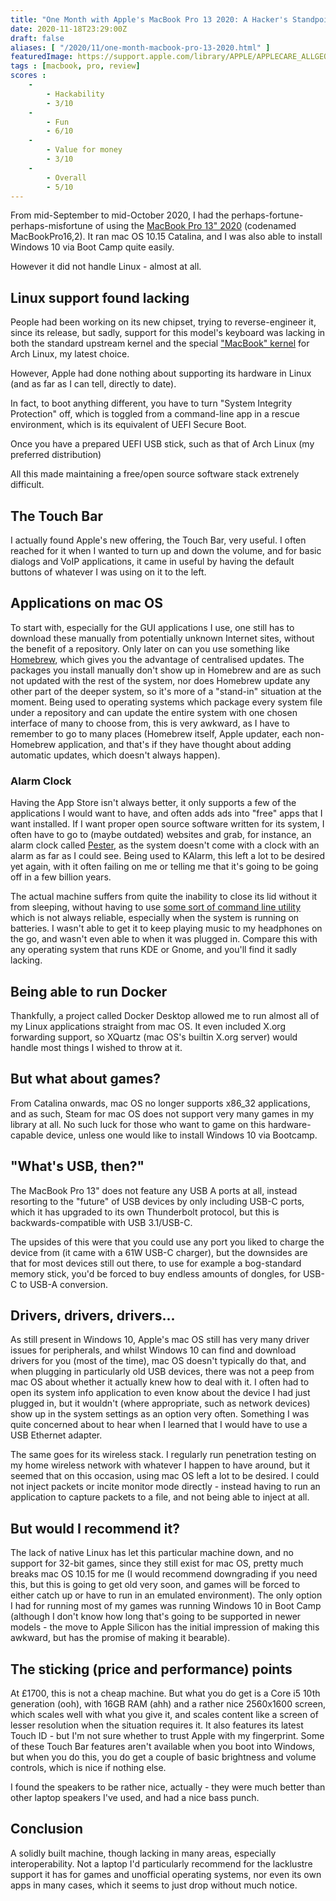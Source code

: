 ```yaml
---
title: "One Month with Apple's MacBook Pro 13 2020: A Hacker's Standpoint"
date: 2020-11-18T23:29:00Z
draft: false
aliases: [ "/2020/11/one-month-macbook-pro-13-2020.html" ]
featuredImage: https://support.apple.com/library/APPLE/APPLECARE_ALLGEOS/SP818/sp818-mbp13touch-space-select-202005.png
tags : [macbook, pro, review]
scores :
    -
        - Hackability
        - 3/10
    -
        - Fun
        - 6/10
    -
        - Value for money
        - 3/10
    -
        - Overall
        - 5/10
---
```


From mid-September to mid-October 2020, I had the perhaps-fortune-perhaps-misfortune of using the [MacBook Pro 13" 2020](https://support.apple.com/kb/SP819?locale=en_GB) (codenamed MacBookPro16,2).
It ran mac OS 10.15 Catalina, and I was also able to install Windows 10 via Boot Camp quite easily.

However it did not handle Linux - almost at all.

## Linux support found lacking

People had been working on its new chipset, trying to reverse-engineer it, since its release, but sadly, support for this model's keyboard was lacking in both the standard upstream kernel and the special ["MacBook" kernel](https://aur.archlinux.org/packages/linux-macbook/) for Arch Linux, my latest choice.

However, Apple had done nothing about supporting its hardware in Linux (and as far as I can tell, directly to date).

In fact, to boot anything different, you have to turn "System Integrity Protection" off, which is toggled from a command-line app in a rescue environment, which is its equivalent of UEFI Secure Boot.

Once you have a prepared UEFI USB stick, such as that of Arch Linux (my preferred distribution)

All this made maintaining a free/open source software stack extrenely difficult.

## The Touch Bar

I actually found Apple's new offering, the Touch Bar, very useful. I often reached for it when I wanted to turn up and down the volume, and for basic dialogs and VoIP applications, it came in useful by having the default buttons of whatever I was using on it to the left.

## Applications on mac OS

To start with, especially for the GUI applications I use, one still has to download these manually from potentially unknown Internet sites, without the benefit of a repository. Only later on can you use something like [Homebrew](https://brew.sh/), which gives you the advantage of centralised updates. The packages you install manually don't show up in Homebrew and are as such not updated with the rest of the system, nor does Homebrew update any other part of the deeper system, so it's more of a "stand-in" situation at the moment. Being used to operating systems which package every system file under a repository and can update the entire system with one chosen interface of many to choose from, this is very awkward, as I have to remember to go to many places (Homebrew itself, Apple updater, each non-Homebrew application, and that's if they have thought about adding automatic updates, which doesn't always happen).

### Alarm Clock

Having the App Store isn't always better, it only supports a few of the applications I would want to have, and often adds ads into "free" apps that I want installed. If I want proper open source software written for its system, I often have to go to (maybe outdated) websites and grab, for instance, an alarm clock called [Pester](https://sabi.net/nriley/software/), as the system doesn't come with a clock with an alarm as far as I could see. Being used to KAlarm, this left a lot to be desired yet again, with it often failing on me or telling me that it's going to be going off in a few billion years.

The actual machine suffers from quite the inability to close its lid without it from sleeping, without having to use [some sort of command line utility](https://computers.tutsplus.com/tutorials/quick-tip-how-to-stop-your-mac-from-sleeping-using-the-command-line--mac-50905) which is not always reliable, especially when the system is running on batteries. I wasn't able to get it to keep playing music to my headphones on the go, and wasn't even able to when it was plugged in. Compare this with any operating system that runs KDE or Gnome, and you'll find it sadly lacking.

## Being able to run Docker

Thankfully, a project called Docker Desktop allowed me to run almost all of my Linux applications straight from mac OS. It even included X.org forwarding support, so XQuartz (mac OS's builtin X.org server) would handle most things I wished to throw at it.

## But what about games?

From Catalina onwards, mac OS no longer supports x86_32 applications, and as such, Steam for mac OS does not support very many games in my library at all. No such luck for those who want to game on this hardware-capable device, unless one would like to install Windows 10 via Bootcamp.

## "What's USB, then?"

The MacBook Pro 13" does not feature any USB A ports at all, instead resorting to the "future" of USB devices by only including USB-C ports, which it has upgraded to its own Thunderbolt protocol, but this is backwards-compatible with USB 3.1/USB-C.

The upsides of this were that you could use any port you liked to charge the device from (it came with a 61W USB-C charger), but the downsides are that for most devices still out there, to use for example a bog-standard memory stick, you'd be forced to buy endless amounts of dongles, for USB-C to USB-A conversion.

## Drivers, drivers, drivers...

As still present in Windows 10, Apple's mac OS still has very many driver issues for peripherals, and whilst Windows 10 can find and download drivers for you (most of the time), mac OS doesn't typically do that, and when plugging in particularly old USB devices, there was not a peep from mac OS about whether it actually knew how to deal with it. I often had to open its system info application to even know about the device I had just plugged in, but it wouldn't (where appropriate, such as network devices) show up in the system settings as an option very often. Something I was quite concerned about to hear when I learned that I would have to use a USB Ethernet adapter.

The same goes for its wireless stack. I regularly run penetration testing on my home wireless network with whatever I happen to have around, but it seemed that on this occasion, using mac OS left a lot to be desired. I could not inject packets or incite monitor mode directly - instead having to run an application to capture packets to a file, and not being able to inject at all.

## But would I recommend it?

The lack of native Linux has let this particular machine down, and no support for 32-bit games, since they still exist for mac OS, pretty much breaks mac OS 10.15 for me (I would recommend downgrading if you need this, but this is going to get old very soon, and games will be forced to either catch up or have to run in an emulated environment). The only option I had for running most of my games was running Windows 10 in Boot Camp (although I don't know how long that's going to be supported in newer models - the move to Apple Silicon has the initial impression of making this awkward, but has the promise of making it bearable).

## The sticking (price and performance) points

At £1700, this is not a cheap machine. But what you do get is a Core i5 10th generation (ooh), with 16GB RAM (ahh) and a rather nice 2560x1600 screen, which scales well with what you give it, and scales content like a screen of lesser resolution when the situation requires it. It also features its latest Touch ID - but I'm not sure whether to trust Apple with my fingerprint. Some of these Touch Bar features aren't available when you boot into Windows, but when you do this, you do get a couple of basic brightness and volume controls, which is nice if nothing else.

I found the speakers to be rather nice, actually - they were much better than other laptop speakers I've used, and had a nice bass punch.

## Conclusion

A solidly built machine, though lacking in many areas, especially interoperability. Not a laptop I'd particularly recommend for the lacklustre support it has for games and unofficial operating systems, nor even its own apps in many cases, which it seems to just drop without much notice.
